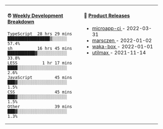 <table width="800px">
<tr>
<td valign="top" width="50%">

####  ⏰  <a href="https://gist.github.com/marsczen/0c39a3e7b4a372c6cff4a8714271308c" target="_blank">Weekly Development Breakdown</a>

<!-- code_time starts -->

```text
TypeScript  28 hrs 29 mins  █████████████████▒░░░░░░  57.4%
sh          16 hrs 45 mins  ███████████▓░░░░░░░░░░░░  33.8%
LESS          1 hr 17 mins  ████░░░░░░░░░░░░░░░░░░░░   2.6%
JavaScript         45 mins  ███▓░░░░░░░░░░░░░░░░░░░░   1.5%
CSS                45 mins  ███▓░░░░░░░░░░░░░░░░░░░░   1.5%
Other              39 mins  ███▓░░░░░░░░░░░░░░░░░░░░   1.3%
```

<!-- code_time ends -->
</td>
<td valign="top" width="50%">

#### 🌾 <a href="https://github.com/marsczen/marsczen/blob/master/releases.md" target="_blank">Product Releases</a>

<!-- recent_releases starts -->
* <a href='https://github.com/marsczen/microapp-ci/releases/tag/v0.0.2' target='_blank'>microapp-ci </a> - 2022-03-31
* <a href='https://github.com/marsczen/marsczen/releases/tag/v0.0.1' target='_blank'>marsczen </a> - 2022-01-02
* <a href='https://github.com/marsczen/waka-box/releases/tag/v3.0.1' target='_blank'>waka-box </a> - 2022-01-01
* <a href='https://github.com/marsczen/utilmax/releases/tag/v1.0.6' target='_blank'>utilmax </a> - 2021-11-14
<!-- recent_releases ends -->

</td>
</tr>
  </table>
